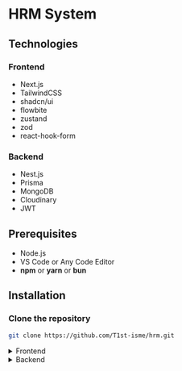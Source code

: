 # HRM System


## Technologies

### Frontend

- Next.js
- TailwindCSS
- shadcn/ui
- flowbite
- zustand
- zod
- react-hook-form

### Backend

- Nest.js
- Prisma
- MongoDB
- Cloudinary
- JWT



## Prerequisites

- Node.js
- VS Code or Any Code Editor
- **npm** or **yarn** or **bun**

## Installation

### Clone the repository

```bash
git clone https://github.com/T1st-isme/hrm.git
```

<details>
<summary> Frontend </summary>

## Go to the client directory

```bash
cd client
```

## Configure the environment variables

```bash
PORT =
```

## Install dependencies

```bash
npm install
or
yarn install
or
bun install
```

## Run the development server

```bash
npm run dev
or
yarn dev
or
bun dev
```

</details>

<details>

<summary> Backend </summary>

## Go to the server directory

```bash
cd server
```

## Configure the environment variables
<p>You can use the .env.example file to create the .env file</p>

**Detail of .env file**

```bash
DATABASE_URL=

JWT_SECRET=

CLOUDINARY_CLOUD_NAME=
CLOUDINARY_API_KEY=
CLOUDINARY_API_SECRET=

COOKIE_EXPIRES_TIME=
```


## Install dependencies

```bash
npm install
or
yarn install
or
bun install
```

## Run the development server

```bash
yarn start:dev
```

</details>
